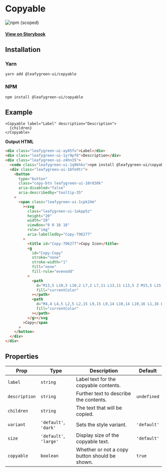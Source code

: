 # Copyable

![npm (scoped)](https://img.shields.io/npm/v/@leafygreen-ui/copyable.svg)

#### [View on Storybook](https://mongodb.github.io/leafygreen-ui/?path=/story/copyable--default)

## Installation

### Yarn

```shell
yarn add @leafygreen-ui/copyable
```

### NPM

```shell
npm install @leafygreen-ui/copyable
```

## Example

```tsx
<Copyable label="Label" description="Description">
  {children}
</Copyable>
```

**Output HTML**

```html
<div class="leafygreen-ui-ay85fu">Label</div>
<div class="leafygreen-ui-1yr9pf8">Description</div>
<div class="leafygreen-ui-z4hn35">
  <code class="leafygreen-ui-1q9khkv">npm install @leafygreen-ui/copyable</code>
  <div class="leafygreen-ui-16fe9tr">
    <button
      type="button"
      class="copy-btn leafygreen-ui-10r830k"
      aria-disabled="false"
      aria-describedby="tooltip-35"
    >
      <span class="leafygreen-ui-1cpk24m"
        ><svg
          class="leafygreen-ui-1akpp5z"
          height="20"
          width="20"
          viewBox="0 0 16 16"
          role="img"
          aria-labelledby="Copy-796277"
        >
          <title id="Copy-796277">Copy Icon</title>
          <g
            id="Copy-Copy"
            stroke="none"
            stroke-width="1"
            fill="none"
            fill-rule="evenodd"
          >
            <path
              d="M13,5 L10,5 L10,2 L7,2 L7,11 L13,11 L13,5 Z M15,5 L15,13 L5,13 L5,0 L10,0 L15,5 Z"
              fill="currentColor"
            ></path>
            <path
              d="M4,4 L4,5 L2,5 L2,15 L9,15 L9,14 L10,14 L10,16 L1,16 L1,4 L4,4 Z"
              fill="currentColor"
            ></path>
          </g></svg
        >Copy</span
      >
    </button>
  </div>
</div>
```

## Properties

| Prop          | Type                   | Description                                   | Default     |
| ------------- | ---------------------- | --------------------------------------------- | ----------- |
| `label`       | `string`               | Label text for the copyable contents.         |             |
| `description` | `string`               | Further text to describe the contents.        | `undefined` |
| `children`    | `string`               | The text that will be copied.                 |             |
| `variant`     | `'default'`, `'dark'`  | Sets the style variant.                       | `'default'` |
| `size`        | `'default'`, `'large'` | Display size of the copyable text.            | `'default'` |
| `copyable`    | `boolean`              | Whether or not a copy button should be shown. | `true`      |
